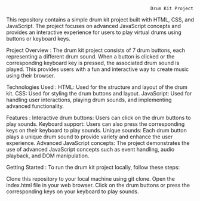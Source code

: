                                                           Drum Kit Project
This repository contains a simple drum kit project built with HTML, CSS, and JavaScript. The project focuses on advanced JavaScript concepts and provides an interactive experience for users to play virtual drums using buttons or keyboard keys.

Project Overview : 
The drum kit project consists of 7 drum buttons, each representing a different drum sound. When a button is clicked or the corresponding keyboard key is pressed, the associated drum sound is played. This provides users with a fun and interactive way to create music using their browser.

Technologies Used : 
HTML: Used for the structure and layout of the drum kit.
CSS: Used for styling the drum buttons and layout.
JavaScript: Used for handling user interactions, playing drum sounds, and implementing advanced functionality.

Features : 
Interactive drum buttons: Users can click on the drum buttons to play sounds.
Keyboard support: Users can also press the corresponding keys on their keyboard to play sounds.
Unique sounds: Each drum button plays a unique drum sound to provide variety and enhance the user experience.
Advanced JavaScript concepts: The project demonstrates the use of advanced JavaScript concepts such as event handling, audio playback, and DOM manipulation.

Getting Started : 
To run the drum kit project locally, follow these steps:

Clone this repository to your local machine using git clone.
Open the index.html file in your web browser.
Click on the drum buttons or press the corresponding keys on your keyboard to play sounds.

